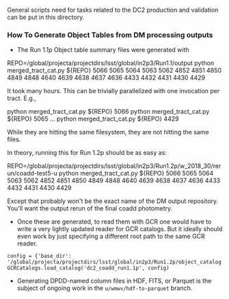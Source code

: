 General scripts need for tasks related to the DC2 production and
validation can be put in this directory.

### How To Generate Object Tables from DM processing outputs
* The Run 1.1p Object table summary files were generated with

REPO=/global/projecta/projectdirs/lsst/global/in2p3/Run1.1/output
python merged_tract_cat.py ${REPO} 5066 5065 5064 5063 5062 4852 4851 4850 4849 4848 4640 4639 4638 4637 4636 4433 4432 4431 4430 4429

It took many hours.
This can be trivially parallelized with one invocation per tract.  E.g.,

python merged_tract_cat.py ${REPO} 5066
python merged_tract_cat.py ${REPO} 5065
...
python merged_tract_cat.py ${REPO} 4429

While they are hitting the same filesystem, they are not hitting the same files.

In theory, running this for Run 1.2p should be as easy as:

REPO=/global/projecta/projectdirs/lsst/global/in2p3/Run1.2p/w_2018_30/rerun/coadd-test5-u
python merged_tract_cat.py ${REPO} 5066 5065 5064 5063 5062 4852 4851 4850 4849 4848 4640 4639 4638 4637 4636 4433 4432 4431 4430 4429

Except that probably won't be the exact name of the DM output repository.  You'll want the output rerun of the final coadd photometry.

* Once these are generated, to read them with GCR one would have to write a very lightly updated reader for GCR catalogs.  But it ideally should even work by just specifying a different root path to the same GCR reader.

```
config = {'base_dir': '/global/projecta/projectdirs/lsst/global/in2p3/Run1.2p/object_catalog'}
GCRCatalogs.load_catalog('dc2_coadd_run1.1p', config)
```

* Generating DPDD-named column files in HDF, FITS, or Parquet is the subject of ongoing work in the `u/wmwv/hdf-to-parquet` branch.

